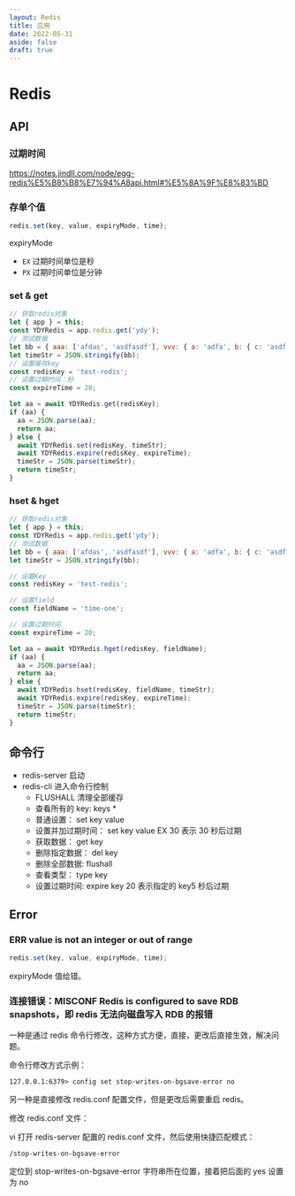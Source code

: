 ```yaml
---
layout: Redis
title: 应用
date: 2022-05-31
aside: false
draft: true
---
```


# Redis

## API

### 过期时间

https://notes.jindll.com/node/egg-redis%E5%B8%B8%E7%94%A8api.html#%E5%8A%9F%E8%83%BD

### [](https://notes.jindll.com/node/egg-redis%E5%B8%B8%E7%94%A8api.html#%E5%AD%98%E5%8D%95%E4%B8%AA%E5%80%BC)存单个值

```js
redis.set(key, value, expiryMode, time);
```

expiryMode

- `EX` 过期时间单位是秒
- `PX` 过期时间单位是分钟

### set & get

```js
// 获取redis对象
let { app } = this;
const YDYRedis = app.redis.get('ydy');
// 测试数据
let bb = { aaa: ['afdas', 'asdfasdf'], vvv: { a: 'adfa', b: { c: 'asdf' } } };
let timeStr = JSON.stringify(bb);
// 设置缓存key
const redisKey = 'test-redis';
// 设置过期时间：秒
const expireTime = 20;

let aa = await YDYRedis.get(redisKey);
if (aa) {
  aa = JSON.parse(aa);
  return aa;
} else {
  await YDYRedis.set(redisKey, timeStr);
  await YDYRedis.expire(redisKey, expireTime);
  timeStr = JSON.parse(timeStr);
  return timeStr;
}
```

### hset & hget

```js
// 获取redis对象
let { app } = this;
const YDYRedis = app.redis.get('ydy');
// 测试数据
let bb = { aaa: ['afdas', 'asdfasdf'], vvv: { a: 'adfa', b: { c: 'asdf' } } };
let timeStr = JSON.stringify(bb);

// 设置Key
const redisKey = 'test-redis';

// 设置field
const fieldName = 'time-one';

// 设置过期时间
const expireTime = 20;

let aa = await YDYRedis.hget(redisKey, fieldName);
if (aa) {
  aa = JSON.parse(aa);
  return aa;
} else {
  await YDYRedis.hset(redisKey, fieldName, timeStr);
  await YDYRedis.expire(redisKey, expireTime);
  timeStr = JSON.parse(timeStr);
  return timeStr;
}
```

## 命令行

- redis-server 启动
- redis-cli 进入命令行控制
  - FLUSHALL 清理全部缓存
  - 查看所有的 key: keys \*
  - 普通设置： set key value
  - 设置并加过期时间： set key value EX 30 表示 30 秒后过期
  - 获取数据： get key
  - 删除指定数据： del key
  - 删除全部数据: flushall
  - 查看类型： type key
  - 设置过期时间: expire key 20 表示指定的 key5 秒后过期

## Error

### ERR value is not an integer or out of range

```js
redis.set(key, value, expiryMode, time);
```

expiryMode 值给错。

### 连接错误：MISCONF Redis is configured to save RDB snapshots，即 redis 无法向磁盘写入 RDB 的报错

一种是通过 redis 命令行修改，这种方式方便，直接，更改后直接生效，解决问题。

命令行修改方式示例：

```
127.0.0.1:6379> config set stop-writes-on-bgsave-error no
```

另一种是直接修改 redis.conf 配置文件，但是更改后需要重启 redis。

修改 redis.conf 文件：

vi 打开 redis-server 配置的 redis.conf 文件，然后使用快捷匹配模式：

```
/stop-writes-on-bgsave-error
```

定位到 stop-writes-on-bgsave-error 字符串所在位置，接着把后面的 yes 设置为 no
